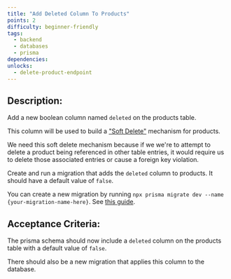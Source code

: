 ```yaml
---
title: "Add Deleted Column To Products"
points: 2
difficulty: beginner-friendly
tags:
  - backend
  - databases
  - prisma
dependencies:
unlocks:
  - delete-product-endpoint
---
```


## Description:

Add a new boolean column named `deleted` on the products table.

This column will be used to build a ["Soft Delete"](https://www.jmix.io/blog/to-delete-or-to-soft-delete-that-is-the-question/) mechanism for products.

We need this soft delete mechanism because if we we're to attempt to delete a product being referenced in other table entries, it would require us to delete those associated entries or cause a foreign key violation.

Create and run a migration that adds the `deleted` column to products. It should have a default value of `false`.

You can create a new migration by running `npx prisma migrate dev --name {your-migration-name-here}`. See [this guide](https://www.prisma.io/docs/guides/migrate/developing-with-prisma-migrate).

## Acceptance Criteria:

The prisma schema should now include a `deleted` column on the products table with a default value of `false`.

There should also be a new migration that applies this column to the database.

